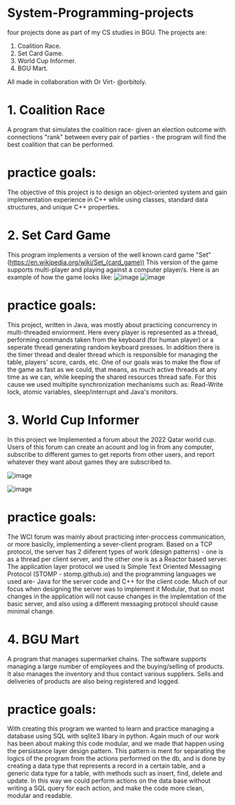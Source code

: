 # System-Programming-projects
four projects done as part of my CS studies in BGU.
The projects are:
1. Coalition Race.
2. Set Card Game.
3. World Cup Informer.
4. BGU Mart.

All made in collaboration with Or Virt- @orbitoly.

# 1. Coalition Race
A program that simulates the coalition race- given an election outcome with connections "rank" between every pair of parties - the program will find the best coalition that can be performed.

# practice goals:
The objective of this project is to design an object-oriented system and gain
implementation experience in C++ while using classes, standard data structures, and unique
C++ properties.

# 2. Set Card Game
This program implements a version of the well known card game "Set" (https://en.wikipedia.org/wiki/Set_(card_game))
This version of the game supports multi-player and playing against a computer player/s.
Here is an example of how the game looks like:
![image](https://user-images.githubusercontent.com/117899740/220136643-588bf39b-0752-45e2-bb75-0031a7561caa.png)
![image](https://user-images.githubusercontent.com/117899740/220136677-b60c2a3d-2b60-4521-a38e-cf9fe4034cbc.png)

# practice goals:
This project, written in Java, was mostly about practicing concurrency in multi-threaded enviorment.
Here every player is represented as a thread, performing commands taken from the keyboard (for human player) or a seperate thread generating random keyboard presses. In addition there is the timer thread and dealer thread which is responsible for managing the table, players' score, cards, etc.
One of our goals was to make the flow of the game as fast as we could, that means, as much active threads at any time as we can, while keeping the shared resources thread safe.
For this cause we used multiplte synchronization mechanisms such as: Read-Write lock, atomic variables, sleep/interrupt and Java's monitors.

# 3. World Cup Informer
In this project we Implemented a forum about the 2022 Qatar world cup.
Users of this forum can create an acount and log in from any computer, subscribe to different games to get reports from other users, and report whatever they want about games they are subscribed to.

![image](https://user-images.githubusercontent.com/117899740/220344416-e95fbbf2-fd4f-4274-b077-f74af60f0386.png)

![image](https://user-images.githubusercontent.com/117899740/220344479-0ffbc5f4-4878-49cc-8df2-dc54b9e5657b.png)

# practice goals:
The WCI forum was mainly about practicing inter-proccess communication, or more basiclly, implementing a sever-client program.
Based on a TCP protocol, the server has 2 diiferent types of work (design patterns) - one is as a thread per client server, and the other one is as a Reactor based server.
The application layer protocol we used is Simple Text Oriented Messaging Protocol (STOMP - stomp.github.io) and the programming languages we used are- Java for the server code and C++ for the client code.
Much of our focus when designing the server was to implement it Modular, that so most changes in the application will not cause changes in the implemtation of the basic server, and also using a different messaging protocol should cause minimal change.

# 4. BGU Mart
A program that manages supermarket chains. The software supports managing a large number of employees and the buying/selling of products.
It also manages the inventory and thus contact various suppliers.
Sells and deliveries of products are also being registered and logged.

# practice goals:
With creating this program we wanted to learn and practice managing a database using SQL with sqlite3 libary in python.
Again much of our work has been about making this code modular, and we made that happen using the persistance layer design pattern.
This pattern is ment for separating the logics of the program from the actions performed on the db, and is done by creating a data type that represents a record in a certain table, and a generic data type for a table, with methods such as insert, find, delete and update.
In this way we could perform actions on the data base without writing a SQL query for each action, and make the code more clean, modular and readable.
